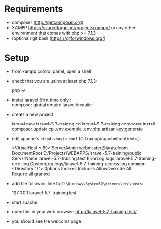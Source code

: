 # Requirements

- composer (http://getcomposer.org)
- XAMPP https://sourceforge.net/projects/xampp/
  or any other environment that comes with php >= 7.1.3
- (optional) git bash (https://gitforwindows.org/)

# Setup

- from xampp control panel, open a shell

- check that you are using at least php 7.1.3:
    
    php -v

- install laravel (first time only):    
    composer global require laravel/installer

- create a new project

    laravel new laravel-5.7-training
    cd laravel-5.7-training
    composer install
    composer update
    cp .env.example .env
    php artisan key:generate

- edit apache's `httpd-vhosts.conf` (C:\xampp\apache\conf\extra)    
    
    <VirtualHost *:80>
     ServerAdmin webmaster@laravelcom
     DocumentRoot D:/Projects/WEBAPPS/laravel-5.7-training/public
     ServerName laravel-5.7-training.test
     ErrorLog logs/laravel-5.7-training-error.log
     CustomLog logs/laravel-5.7-training-access.log common
     <Directory "/">
       Options Indexes Includes 
       AllowOverride All   
       Require all granted 
     </Directory> 
    </VirtualHost> 
    
- add the following line to `C:\Windows\System32\drivers\etc\hosts`:

    127.0.0.1 laravel-5.7-training.test
    
- start apache

- open this in your web browser: http://laravel-5.7-training.test/

- you should see the welcome page
